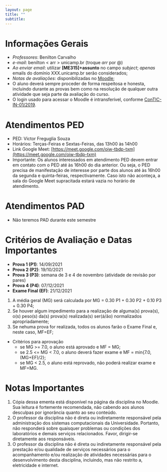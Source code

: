 ```yaml
---
layout: page
title: ""
subtitle:
---
```


# Informações Gerais

- *Professores*: Benilton Carvalho
- *e-mail*: benilton < arr > unicamp.br (troque _arr_ por @)
- *Ao enviar email*: utilizar **[ME315]+assunto** no campo *subject*; *apenas* emails do domínio XXX.unicamp.br serão considerados;
- *Notas de avaliações*: disponibilizadas no [Moodle](https://moodle.ggte.unicamp.br/course/view.php?id=11713);
- O aluno deverá sempre proceder de forma respeitosa e honesta, incluindo durante as provas bem como na resolução de qualquer outra atividade que seja parte da avaliação do curso.
- O login usado para acessar o Moodle é intransferível, conforme [ConTIC-IN-01/2019](https://www.citic.unicamp.br/sites/default/files/normas/ConTIC-IN-01%202019%20-%20normas_uso_TIC.pdf).

# Atendimentos PED

- PED: Victor Freguglia Souza
- Horários: Terças-Feiras e Sextas-Feiras, das 13h00 às 14h00
- Link Google Meet: [https://meet.google.com/oiw-tbdp-txm](https://meet.google.com/oiw-tbdp-txm)
- Importante: Os alunos interessados em atendimento PED devem entrar em contato com o PED até às 16h00 do dia anterior. Ou seja, o PED precisa de manifestação de interesse por parte dos alunos até às 16h00 da segunda e quinta-feiras, respectivamente. Caso isto não aconteça, a sala do Google Meet supracitada estará vazia no horário de atendimento.

# Atendimentos PAD

- Não teremos PAD durante este semestre

# Critérios de Avaliação e Datas Importantes

- **Prova 1 (P1)**: 14/09/2021
- **Prova 2 (P2)**: 19/10/2021
- **Prova 3 (P3)**: semana de 3 e 4 de novembro (atividade de revisão por pares)
- **Prova 4 (P4)**: 07/12/2021
- **Exame Final (EF)**: 21/12/2021

1. A média geral (MG) será calculada por MG = 0.30 P1 + 0.30 P2 + 0.10 P3 + 0.30 P4;
2. Se houver algum impedimento para a realização de alguma(s) prova(s), o(s) peso(s) da(s) prova(s) realizada(s) ser(á/ão) normalizados apropriadamente;
3. Se nehuma prova for realizada, todos os alunos farão o Exame Final e, neste caso, MF=EF;

* Critérios para aprovação
  - se MG >= 7.0, o aluno está aprovado e MF = MG;
  - se 2.5 <= MG < 7.0, o aluno deverá fazer exame e MF = min{7.0, (MG+EF)/2};
  - se MG < 2.5, o aluno está reprovado, não poderá realizar exame e MF=MG.

# Notas Importantes

1. Cópia dessa ementa está disponível na página da disciplina no Moodle. Sua leitura é fortemente recomendada, não cabendo aos alunos desculpas por ignorância quanto ao seu conteúdo.
2. O professor da disciplina não é direta ou indiretamente responsável pela administração dos sistemas computacionais da Universidade. Portanto, não responderá sobre quaisquer problemas ou condições dos laboratórios e demais serviços relacionados. Favor, dirigir-se diretamente aos responsáveis.
3. O professor da disciplina não é direta ou indiretamente responsável pela prestação e/ou qualidade de serviços necessários para o acompanhamento e/ou realização de atividades necessárias para o desenvolvimento desta disciplina, incluindo, mas não restrito a, eletricidade e internet.
